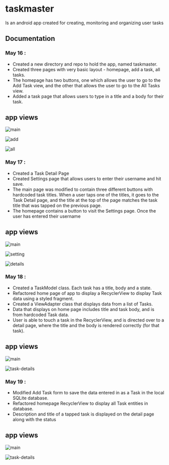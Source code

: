 # taskmaster

Is an android app created for creating, monitoring and organizing user tasks

## Documentation

### May 16 :

- Created a new directory and repo to hold the app, named taskmaster.
- Created three pages with very basic layout - homepage, add a task, all tasks.
- The homepage has two buttons, one which allows the user to go to the Add Task view, and the other that allows the user to go to the All Tasks view.
- Added a task page that allows users to type in a title and a body for their task.

## app views

![main](https://github.com/anassawalha95/taskmaster/blob/main/screenshots/mainLab26.png)

![add](https://github.com/anassawalha95/taskmaster/blob/main/screenshots/addtaskLab26.png)

![all](https://github.com/anassawalha95/taskmaster/blob/main/screenshots/alltasksLab26.png)

### May 17 :

- Created a Task Detail Page
- Created Settings page that allows users to enter their username and hit save.
- The main page was modified to contain three different buttons with hardcoded task titles. When a user taps one of the titles, it goes to the Task Detail page, and the title at the top of the page matches the task title that was tapped on the previous page.
- The homepage contains a button to visit the Settings page. Once the user has entered their username

## app views

![main](https://github.com/anassawalha95/taskmaster/blob/main/screenshots/mainLab27.png)

![setting](https://github.com/anassawalha95/taskmaster/blob/main/screenshots/settingsLab27.png)

![details](https://github.com/anassawalha95/taskmaster/blob/main/screenshots/task-detailsLab27.png)


### May 18 :

- Created a TaskModel class. Each task has a title, body and a state.
- Refactored home page of app to display a RecyclerView to display Task data using a styled fragment.
- Created a ViewAdapter class that displays data from a list of Tasks.
- Data that displays on home page includes title and task body, and is from hardcoded Task data.
- User is able to touch a task in the RecyclerView, and is directed over to a detail page, where the title and the body is rendered correctly (for that task).

## app views


![main](https://github.com/anassawalha95/taskmaster/blob/main/screenshots/mainLab28.png)

![task-details](https://github.com/anassawalha95/taskmaster/blob/main/screenshots/task-detailsLab28.png)



### May 19 :

- Modified Add Task form to save the data entered in as a Task in the local SQLite database.
- Refactored homepage RecyclerView to display all Task entities in database.
- Description and title of a tapped task is displayed on the detail page along with the status

## app views


![main](https://github.com/anassawalha95/taskmaster/blob/main/screenshots/mainLab29.png)

![task-details](https://github.com/anassawalha95/taskmaster/blob/main/screenshots/task-detailsLab29.png)